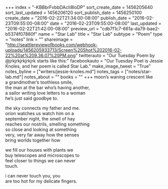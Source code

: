 +++
index = "-KBBbrFvbbDAcIi8IoDP"
sort_create_date = 1456205640
sort_last_updated = 1456206120
sort_publish_date = 1456250100
create_date = "2016-02-22T21:34:00-08:00"
publish_date = "2016-02-23T09:55:00-08:00"
date = "2016-02-23T09:55:00-08:00"
last_updated = "2016-02-22T21:42:00-08:00"
preview_url = "cdb7f1c7-661a-da79-bae2-b5374f07880f"
name = "Star Lab"
title = "Star Lab"
subtype = "Poem"
type = "notes"
link = ""
shareimage = "http://seattlereviewofbooks.com/webhook-uploads/1456205933713/Screen%20Shot%202016-02-22%20at%209.36.07%20PM.png"
twitterauto = "Our Tuesday Poem by @jrkjrkjrkjrkjrk starts like this:"
facebookauto = "Our Tuesday Poet is Jessie Knoles, and her poem is called Star Lab."
make_image_tweet = "True"
notes_byline = ["writers/jessie-knoles.md"]
notes_tags = ["notes/star-lab.md"]
notes_about = ""
books = ""
+++
moon’s waning crescent like<br>
a grandmother’s toothless smile,<br>
the man at the bar who’s having another,<br>
a sailor writing love letters to a woman<br>
he’s just said goodbye to.

the sky connects my father and me.<br>
orion watches us watch him on a<br> 
september night, the smell of hay<br>
reaches our nostrils, smelling something<br>
so close and looking at something<br>
very, very far away how the senses<br>
bring worlds together how

we fill our houses with plants we<br>
buy telescopes and microscopes to<br>
feel closer to things we can never<br>
touch. 

i can never touch you, you<br> 
are too hot for my delicate fingers.